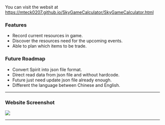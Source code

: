 You can visit the websit at https://mteck0207.github.io/SkyGameCalculator/SkyGameCalculator.html

### Features

- Record current resources in game.
- Discover the resources need for the upcoming events.
- Able to plan which items to be trade.

### Future Roadmap
- Convert Spirit into json file format.
- Direct read data from json file and without hardcode.
- Future just need update json file already enough.
- Different the language between Chinese and English.
                
----

### Website Screenshot

![](https://mteck0207.github.io/SkyGameCalculator/Screenshot/Sky%20Game%20Calculator%20Version%200.1.2%20Screenshot.jpeg)

                
----
